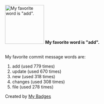 <img src="https://my-badges.github.io/my-badges/favorite-word.png" alt="My favorite word is &quot;add&quot;." title="My favorite word is &quot;add&quot;." width="128">
<strong>My favorite word is &quot;add&quot;.</strong>
<br><br>

My favorite commit message words are:

1. add (used 779 times)
2. update (used 670 times)
3. new (used 318 times)
4. changes (used 308 times)
5. file (used 278 times)


Created by <a href="https://github.com/my-badges/my-badges">My Badges</a>